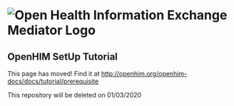 # ![Open Health Information Exchange Mediator Logo](images/openhimLogoGreen.svg)

## **OpenHIM SetUp Tutorial**

This page has moved! Find it at <http://openhim.org/openhim-docs/docs/tutorial/prerequisite>

This repository will be deleted on 01/03/2020
